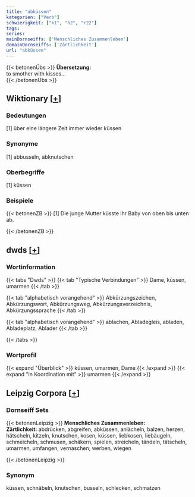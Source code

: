 ```yaml
---
title: "abküssen"
kategorien: ["Verb"]
schwierigkeit: ["k1", "h2", "r22"]
tags:
series:
mainDornseiffs: ['Menschliches Zusammenleben']
domainDornseiffs: ['Zärtlichkeit']
url: "abküssen"
---
```


{{< betonenÜbs >}}
**Übersetzung:**  
to smother with kisses...  
{{< /betonenÜbs >}}

## Wiktionary [[+](https://de.wiktionary.org/wiki/abküssen)]

### Bedeutungen
[1] über eine längere Zeit immer wieder küssen  

### Synonyme
[1] abbusseln, abknutschen  

### Oberbegriffe
[1] küssen  

### Beispiele
{{< betonenZB >}}
[1] Die junge Mutter küsste ihr Baby von oben bis unten ab.  

{{< /betonenZB >}}


## dwds [[+](https://www.dwds.de/wb/abküssen)]

### Wortinformation
{{< tabs "Dwds" >}}
{{< tab "Typische Verbindungen" >}}
Dame, küssen, umarmen
{{< /tab >}}

{{< tab "alphabetisch vorangehend" >}}
Abkürzungszeichen, Abkürzungswort, Abkürzungsweg, Abkürzungsverzeichnis, Abkürzungssprache
{{< /tab >}}

{{< tab "alphabetisch vorangehend" >}}
ablachen, Abladegleis, abladen, Abladeplatz, Ablader
{{< /tab >}}

{{< /tabs >}}

### Wortprofil
{{< expand "Überblick" >}} küssen, umarmen, Dame {{< /expand >}}
{{< expand "in Koordination mit" >}} umarmen {{< /expand >}}

## Leipzig Corpora [[+](https://corpora.uni-leipzig.de/en/res?word=abküssen&corpusId=deu_newscrawl-public_2018)]

### Dornseiff Sets
{{< betonenLeipzig >}}
**Menschliches Zusammenleben:**  
**Zärtlichkeit:** abdrücken, abgreifen, abküssen, anlächeln, balzen, herzen, hätscheln, kitzeln, knutschen, kosen, küssen, liebkosen, liebäugeln, schmeicheln, schmusen, schäkern, spielen, streicheln, tändeln, tätscheln, umarmen, umfangen, vernaschen, werben, wiegen  

{{< /betonenLeipzig >}}

### Synonym
küssen, schnäbeln, knutschen, busseln, schlecken, schmatzen

